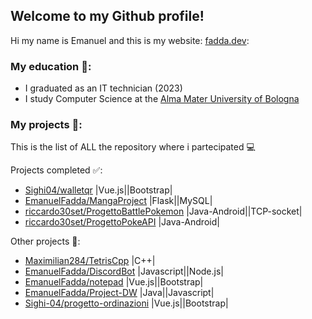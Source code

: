 ## Welcome to my Github profile!

Hi my name is Emanuel and this is my website: [fadda.dev](https://fadda.dev):
<br> 

### My education :open_book::

- I graduated as an IT technician (2023)
- I study Computer Science at the [Alma Mater University of Bologna](https://corsi.unibo.it/1cycle/ComputerScience) 


### My projects :file_folder::

This is the list of ALL the repository where i partecipated :computer:

Projects completed :white_check_mark::
-  [Sighi04/walletqr](https://github.com/Sighi04/walletqr) |Vue.js||Bootstrap| 
- [EmanuelFadda/MangaProject](https://github.com/EmanuelFadda/MangaProject) |Flask||MySQL|
- [riccardo30set/ProgettoBattlePokemon](https://github.com/riccardo30set/ProgettoBattlePokemon) |Java-Android||TCP-socket|
- [riccardo30set/ProgettoPokeAPI](https://github.com/riccardo30set/ProgettoPokeAPI) |Java-Android|

 Other projects :ghost::
- [Maximilian284/TetrisCpp](https://github.com/Maximilian284/TetrisCpp) |C++|
- [EmanuelFadda/DiscordBot](https://github.com/EmanuelFadda/DiscordBot) |Javascript||Node.js|
- [EmanuelFadda/notepad](https://github.com/EmanuelFadda/notepad) |Vue.js||Bootstrap|
- [EmanuelFadda/Project-DW](https://github.com/EmanuelFadda/Project-DW) |Java||Javascript|
- [Sighi-04/progetto-ordinazioni](https://github.com/Sighi-04/progetto-ordinazioni) |Vue.js||Bootstrap|
